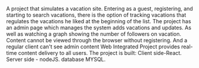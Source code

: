 A project that simulates a vacation site.
Entering as a guest, registering, and starting to search vacations,
there is the option of tracking vacations that regulates the vacations he liked at the beginning of the list.
The project has an admin page which manages the system adds vacations and updates.
As well as watching a graph showing the number of followers on vacation.
Content cannot be viewed through the browser without registering.
And a regular client can't see admin content
Web Integrated Project provides real-time content delivery to all users.
The project is built:
Client side-React.
Server side - nodeJS.
database MYSQL.
